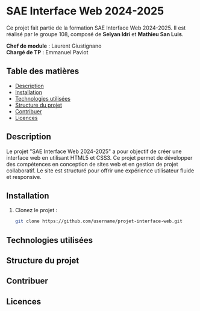 # SAE Interface Web 2024-2025

Ce projet fait partie de la formation SAE Interface Web 2024-2025. Il est réalisé par le groupe 108, composé de **Selyan Idri** et **Mathieu San Luis**.

**Chef de module** : Laurent Giustignano  
**Chargé de TP** : Emmanuel Paviot

## Table des matières
- [Description](#description)
- [Installation](#installation)
- [Technologies utilisées](#technologies-utilisées)
- [Structure du projet](#structure-du-projet)
- [Contribuer](#contribuer)
- [Licences](#licences)

## Description

Le projet "SAE Interface Web 2024-2025" a pour objectif de créer une interface web en utilisant HTML5 et CSS3. Ce projet permet de développer des compétences en conception de sites web et en gestion de projet collaboratif. Le site est structuré pour offrir une expérience utilisateur fluide et responsive.

## Installation

1. Clonez le projet :
   ```bash
   git clone https://github.com/username/projet-interface-web.git

## Technologies utilisées

## Structure du projet

## Contribuer

## Licences
